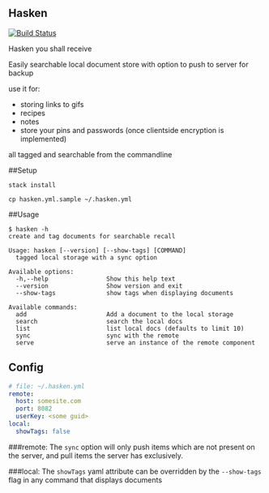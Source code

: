 Hasken
----

[![Build Status](https://travis-ci.org/tippenein/hasken.svg?branch=master)](https://travis-ci.org/tippenein/hasken)

Hasken you shall receive

Easily searchable local document store with option to push to server for backup

use it for:
  - storing links to gifs
  - recipes
  - notes
  - store your pins and passwords (once clientside encryption is implemented)

all tagged and searchable from the commandline

##Setup

`stack install`

`cp hasken.yml.sample ~/.hasken.yml`

##Usage

```
$ hasken -h
create and tag documents for searchable recall

Usage: hasken [--version] [--show-tags] [COMMAND]
  tagged local storage with a sync option

Available options:
  -h,--help                Show this help text
  --version                Show version and exit
  --show-tags              show tags when displaying documents

Available commands:
  add                      Add a document to the local storage
  search                   search the local docs
  list                     list local docs (defaults to limit 10)
  sync                     sync with the remote
  serve                    serve an instance of the remote component
```

## Config

```yaml
# file: ~/.hasken.yml
remote:
  host: somesite.com
  port: 8082
  userKey: <some guid>
local:
  showTags: false
```

###remote:
The `sync` option will only push items which are not present on the server, and pull items
the server has exclusively.

###local:
The `showTags` yaml attribute can be overridden by the `--show-tags` flag in any command that displays documents


